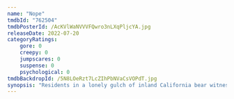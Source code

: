 ```yaml
---
name: "Nope"
tmdbId: "762504"
tmdbPosterId: /AcKVlWaNVVVFQwro3nLXqPljcYA.jpg
releaseDate: 2022-07-20
categoryRatings:
    gore: 0
    creepy: 0
    jumpscares: 0
    suspense: 0
    psychological: 0
tmdbBackdropId: /5N8LOeRzt7LcZIhPbNVaCsVOPdT.jpg
synopsis: "Residents in a lonely gulch of inland California bear witness to an uncanny, chilling discovery."
---
```

